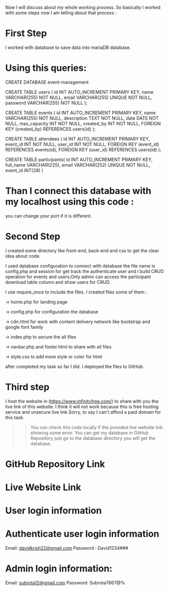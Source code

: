 Now I will discuss about my whole working process.
So basically I worked with some steps now I am telling about that process :

# First Step #
I worked with database to save data  into mariaDB database.

# Using this queries:

CREATE DATABASE event-management

CREATE TABLE users (
    id INT AUTO_INCREMENT PRIMARY KEY,
    name VARCHAR(255) NOT NULL,
    email VARCHAR(255) UNIQUE NOT NULL,
    password VARCHAR(255) NOT NULL
);

CREATE TABLE events (
    id INT AUTO_INCREMENT PRIMARY KEY,
    name VARCHAR(255) NOT NULL,
    description TEXT NOT NULL,
    date DATE NOT NULL,
    max_capacity INT NOT NULL,
    created_by INT NOT NULL,
    FOREIGN KEY (created_by) REFERENCES users(id)
);

CREATE TABLE attendees (
    id INT AUTO_INCREMENT PRIMARY KEY,
    event_id INT NOT NULL,
    user_id INT NOT NULL,
    FOREIGN KEY (event_id) REFERENCES events(id),
    FOREIGN KEY (user_id) REFERENCES users(id)
); 

CREATE TABLE participants(
     id INT AUTO_INCREMENT PRIMARY KEY,
     full_name VARCHAR(225),
     email VARCHAR(252) UNIQUE NOT NULL,
     event_id INT(28)
)

# Than I connect this database with my localhost using this code :


<?php
$host = "localhost"; 
$username = "root";
$password = "";
$database = "event-management";
$port = 3308;

$connection = mysqli_connect($host, $username, $password, $database, $port);
?>

you can change your port if it is different.

# Second Step #

I created some directory like front-end, back-end and css to get the clear idea about code.

I used database configuration to connect with database the file name is config.php and session for get track the authenticate user and I build CRUD 
operation for events and users.Only admin can access the participant download
table column and show users for CRUD.

I use require_once to include the files. I created files some of them :

-> home.php for landing page

-> config.php for configuration the database

-> cdn.html for work with content delivery network like bootstrap and google font family

-> index.php to secure the all files

-> navbar.php and footer.html to share with all files

-> style.css to add more style or color for html 

after completed my task so far I did. I deployed the files to GitHub.

# Third step

I host the website in (https://www.infinityfree.com/) to share with you the live link of this website. I think it will not work because this is free hosting service and unsecure live link.Sorry, to say I can't afford a paid domain for this task.

>>  You can check this code locally if the provided live website link showing some error. You can get my database in GitHub Repository just go to the database directory you will get the database.

# GitHub Repository Link

# Live Website Link

# User login information

# Authenticate user login information

Email: davidkrish22@gmail.com
Password : David1234### 

# Admin login information:

Email: subrota12@gmail.com
Password: Subrota7867@%


